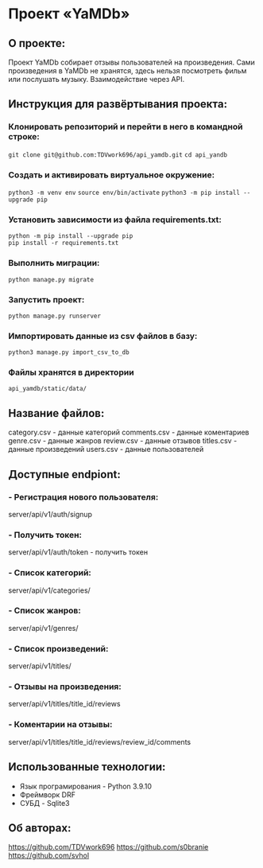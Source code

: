 # Проект «YaMDb»

## О проекте:
Проект YaMDb собирает отзывы пользователей на произведения.
Сами произведения в YaMDb не хранятся, здесь нельзя посмотреть фильм или послушать музыку.
Взаимодействие через API.

## Инструкция для развёртывания проекта:
### Клонировать репозиторий и перейти в него в командной строке:
`git clone git@github.com:TDVwork696/api_yamdb.git`
`cd api_yandb`

### Cоздать и активировать виртуальное окружение:
`python3 -m venv env`
`source env/bin/activate`
`python3 -m pip install --upgrade pip`

### Установить зависимости из файла requirements.txt:
`python -m pip install --upgrade pip`\
`pip install -r requirements.txt`

### Выполнить миграции:
`python manage.py migrate`

### Запустить проект:
`python manage.py runserver`

### Импортировать данные из csv файлов в базу:
`python3 manage.py import_csv_to_db`

### Файлы хранятся в директории
`api_yamdb/static/data/`

## Название файлов:
category.csv - данные категорий
comments.csv - данные коментариев
genre.csv - данные жанров
review.csv - данные отзывов
titles.csv - данные произведений
users.csv - данные пользователей

## Доступные endpiont:
### - Регистрация нового пользователя:
server/api/v1/auth/signup

### - Получить токен:
server/api/v1/auth/token - получить токен

### - Список категорий:
server/api/v1/categories/

### - Список жанров:
server/api/v1/genres/

###  - Список произведений:
server/api/v1/titles/

### - Отзывы на произведения:
server/api/v1/titles/title_id/reviews

### - Коментарии на отзывы:
server/api/v1/titles/title_id/reviews/review_id/comments 


## Использованные технологии:
- Язык програмирования - Python 3.9.10
- Фреймворк DRF
- СУБД - Sqlite3 

## Об авторах:
https://github.com/TDVwork696
https://github.com/s0branie
https://github.com/svhol